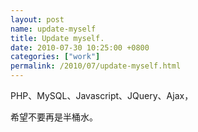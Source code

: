 ```yaml
---  
layout: post  
name: update-myself  
title: Update myself.  
date: 2010-07-30 10:25:00 +0800  
categories: ["work"]  
permalink: /2010/07/update-myself.html  
---  
```

PHP、MySQL、Javascript、JQuery、Ajax，  
    
希望不要再是半桶水。
